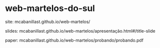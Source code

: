 # web-martelos-do-sul

site: mcabanillast.github.io/web-martelos/

slides: mcabanillast.github.io/web-martelos/apresentação.html#/title-slide

paper: mcabanillast.github.io/web-martelos/probando/probando.pdf
